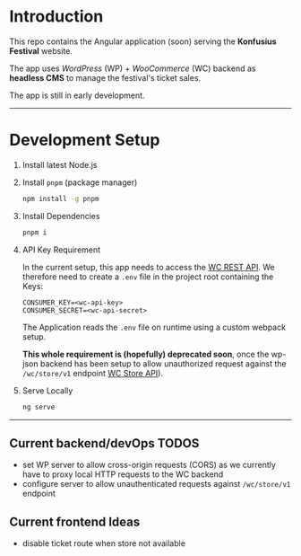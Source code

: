# Introduction

This repo contains the Angular application (soon) serving the **Konfusius Festival** website.

The app uses _WordPress_ (WP) + _WooCommerce_ (WC) backend as **headless CMS** to manage the festival's ticket sales.

The app is still in early development.

---

# Development Setup

1. Install latest Node.js
2. Install `pnpm` (package manager)

   ```bash
   npm install -g pnpm
   ```

3. Install Dependencies

   ```bash
   pnpm i
   ```

4. API Key Requirement

   In the current setup, this app needs to access the [WC REST API](https://woocommerce.github.io/woocommerce-rest-api-docs). We therefore need to create a `.env` file in the project root containing the Keys:

   ```.env
   CONSUMER_KEY=<wc-api-key>
   CONSUMER_SECRET=<wc-api-secret>
   ```

   The Application reads the `.env` file on runtime using a custom webpack setup.

   **This whole requirement is (hopefully) deprecated soon**, once the wp-json backend has been setup to allow unauthorized request against the `/wc/store/v1` endpoint [WC Store API](https://github.com/woocommerce/woocommerce-blocks/tree/trunk/src/StoreApi)).

5. Serve Locally

   ```bash
   ng serve
   ```

---

## Current backend/devOps TODOS

- set WP server to allow cross-origin requests (CORS) as we currently have to proxy local HTTP requests to the WC backend
- configure server to allow unauthenticated requests against `/wc/store/v1` endpoint

## Current frontend Ideas

- disable ticket route when store not available
